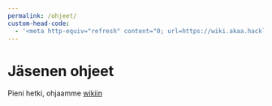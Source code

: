 ```yaml
---
permalink: /ohjeet/
custom-head-code:
  - '<meta http-equiv="refresh" content="0; url=https://wiki.akaa.hacklab.fi/doku.php/wiki:akaa_hacklab:member_guide" />'
---
```


# Jäsenen ohjeet

Pieni hetki, ohjaamme <a href="https://wiki.akaa.hacklab.fi/doku.php/wiki:akaa_hacklab:member_guide">wikiin</a>
